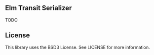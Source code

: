 ## Elm Transit Serializer

TODO

## License

This library uses the BSD3 License. See LICENSE for more information.
